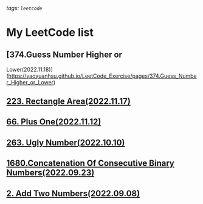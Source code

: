 ###### tags: `leetcode`
# My LeetCode list
## [374.Guess Number Higher or 
Lower(2022.11.18)](https://yaoyuanhsu.github.io/LeetCode_Exercise/pages/374.Guess_Number_Higher_or_Lower)  
## [223. Rectangle Area(2022.11.17)](https://yaoyuanhsu.github.io/LeetCode_Exercise/pages/223.Rectangle_Area)  
## [66. Plus One(2022.11.12)](https://yaoyuanhsu.github.io/LeetCode_Exercise/pages/66.Plus_One)  
## [263. Ugly Number(2022.10.10)](https://yaoyuanhsu.github.io/LeetCode_Exercise/pages/263.Ugly_Number)  
## [1680.Concatenation Of Consecutive Binary Numbers(2022.09.23)](https://yaoyuanhsu.github.io/LeetCode_Exercise/pages/1680.Concatenation_Of_Consecutive_Binary_Numbers)  
## [2. Add Two Numbers(2022.09.08)](https://yaoyuanhsu.github.io/LeetCode_Exercise/pages/2.Add_Two_Numbers)
